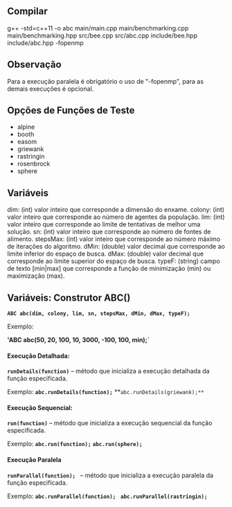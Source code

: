 
## Compilar

g++ -std=c++11 -o abc main/main.cpp main/benchmarking.cpp main/benchmarking.hpp src/bee.cpp src/abc.cpp include/bee.hpp include/abc.hpp -fopenmp

## Observação
Para a execução paralela é obrigatório o uso de  "-fopenmp", para as demais execuções é opcional.

## Opções de Funções de Teste
<ul>
  <li>alpine</li>
  <li>booth</li>
  <li>easom</li>
  <li>griewank</li>
  <li>rastringin</li>
  <li>rosenbrock</li>
  <li>sphere</li>
</ul>

## Variáveis

dim: (int) valor inteiro que corresponde a dimensão do enxame.
colony: (int) valor inteiro que corresponde ao número de agentes da população.
lim: (int) valor inteiro que corresponde ao limite de tentativas de melhor uma solução.
sn: (int) valor inteiro que corresponde ao número de fontes de alimento.
stepsMax: (int) valor inteiro que corresponde ao número máximo de iterações do algoritmo.
dMin: (double) valor decimal que corresponde ao limite inferior do espaço de busca.
dMax: (double) valor decimal que corresponde ao limite superior do espaço de busca.
typeF: (string) campo de texto [min|max] que corresponde a função de minimização (min) ou maximização (max).

## Variáveis: Construtor ABC()

**`ABC abc(dim, colony, lim, sn, stepsMax, dMin, dMax, typeF);`**

Exemplo:

**'ABC abc(50, 20, 100, 10, 3000, -100, 100, min);`**

#### Execução Detalhada:

**`runDetails(function)`** – método que inicializa a execução detalhada da função especificada.

Exemplo:
**`abc.runDetails(function);`**
**`abc.runDetails(griewank);**`

#### Execução Sequencial:
**`run(function)`** – método que inicializa a execução sequencial da função especificada.

Exemplo:
**`abc.run(function);`**
**`abc.run(sphere);`**

#### Execução Paralela
**`runParallel(function); `** – método que inicializa a execução paralela da função especificada.

Exemplo:
**`abc.runParallel(function); `**
**`abc.runParallel(rastringin);`**
